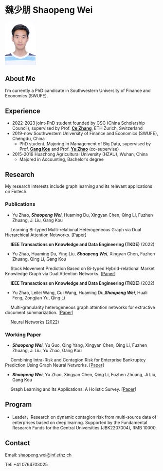 #  魏少朋 Shaopeng Wei
<img src="new.JPG" alt="drawing" width="100"/>

## About Me
I’m currently a PhD candicate in Southwestern University of Finance and Economics (SWUFE).

## Experience
+ 2022-2023    joint-PhD student founded by CSC (China Scholarship Council), supervised by Prof. [**Ce Zhang**](https://ds3lab.inf.ethz.ch/members/ce-zhang.html), ETH Zurich, Switzerland
+ 2019-now   Southwestern University of Finance and Economics (SWUFE), Chengdu, China
    - PhD student, Majoring in Management of Big Data, supervised by Prof. [**Gang Kou**](https://scholar.google.com/citations?hl=zh-CN&user=dRL7HngAAAAJ) and Prof. [**Yu Zhao**](https://scholar.google.com/citations?hl=zh-CN&user=J3yW0aYAAAAJ) (co-supervise)
+ 2015-2019  Huazhong Agricultural University (HZAU), Wuhan, China
    - Majored in Accounting, Bachelor’s degree



## Research
My research interests include graph learning and its relevant applications on Fintech.

### Publications
 + Yu Zhao, ***Shaopeng Wei***, Huaming Du, Xingyan Chen, Qing Li, Fuzhen Zhuang, Ji Liu, Gang Kou  
 
&#8195; Learning Bi-typed Multi-relational Heterogeneous Graph via Dual Hierarchical Attention Networks. [[Paper](https://ieeexplore.ieee.org/document/9954185)] 

&#8195; **IEEE Transactions on Knowledge and Data Engineering (TKDE)** (2022)
 
+ Yu Zhao, Huaming Du, Ying Liu, ***Shaopeng Wei***, Xingyan Chen, Fuzhen Zhuang, Qing Li, Gang Kou  

&#8195; Stock Movement Prediction Based on Bi-typed Hybrid-relational Market Knowledge Graph via Dual Attention Networks. [[Paper](https://ieeexplore.ieee.org/document/9942340)]  

&#8195; **IEEE Transactions on Knowledge and Data Engineering (TKDE)** (2022)

+ Yu Zhao, Leilei Wang, Cui Wang, Huaming Du,***Shaopeng Wei***, Huali Feng, Zongjian Yu, Qing Li

&#8195; Multi-granularity heterogeneous graph attention networks for extractive document summarization. [[Paper](https://www.sciencedirect.com/science/article/pii/S0893608022003215)]

&#8195; Neural Networks (2022) 

### Working Paper
+ ***Shaopeng Wei***, Yu Guo, Qing Yang, Xingyan Chen, Qing Li, Fuzhen Zhuang, Ji Liu, Yu Zhao, Gang Kou

&#8195; Combining Intra-Risk and Contagion Risk for Enterprise Bankruptcy Prediction Using Graph Neural Networks. [[Paper](https://arxiv.org/pdf/2202.03874.pdf)]

+ ***Shaopeng Wei***, Yu Zhao, Xingyan Chen, Qing Li, Fuzhen Zhuang, Ji Liu, Gang Kou

&#8195; Graph Learning and Its Applications: A Holistic Survey. [[Paper](https://arxiv.org/pdf/2212.08966.pdf)]  



## Program
+ Leader，Research on dynamic contagion risk from multi-source data of enterprises based on deep learnng. Supported by the Fundamental Research Funds for the Central Universities (JBK2207004), RMB 10000.

## Contact
Email: shaopeng.wei@inf.ethz.ch  

Tel: +41 0764703025
